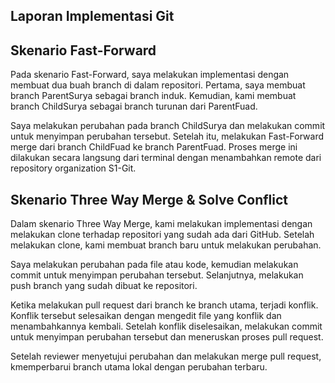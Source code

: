 ## Laporan Implementasi Git

## Skenario Fast-Forward
Pada skenario Fast-Forward, saya melakukan implementasi dengan membuat dua buah branch di dalam repositori. Pertama, saya membuat branch ParentSurya sebagai branch induk. Kemudian, kami membuat branch ChildSurya sebagai branch turunan dari ParentFuad.

Saya melakukan perubahan pada branch ChildSurya dan melakukan commit untuk menyimpan perubahan tersebut. Setelah itu,  melakukan Fast-Forward merge dari branch ChildFuad ke branch ParentFuad. Proses merge ini dilakukan secara langsung dari terminal dengan menambahkan remote dari repository organization S1-Git.

## Skenario Three Way Merge & Solve Conflict
Dalam skenario Three Way Merge, kami melakukan implementasi dengan melakukan clone terhadap repositori yang sudah ada dari GitHub. Setelah melakukan clone, kami membuat branch baru untuk melakukan perubahan.

 Saya melakukan perubahan pada file atau kode, kemudian melakukan commit untuk menyimpan perubahan tersebut. Selanjutnya,  melakukan push branch yang sudah dibuat ke repositori.

Ketika melakukan pull request dari branch  ke branch utama, terjadi konflik. Konflik tersebut  selesaikan dengan mengedit file yang konflik dan menambahkannya kembali. Setelah konflik diselesaikan, melakukan commit untuk menyimpan perubahan tersebut dan meneruskan proses pull request.

Setelah reviewer menyetujui perubahan dan melakukan merge pull request, kmemperbarui branch utama lokal  dengan perubahan terbaru.